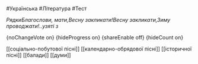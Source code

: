 #Українська #Література #Тест

*РядкиБлагослови, мати,Весну закликати!Весну закликати,Зиму проводжати!..узяті з*

{noChangeVote on}
{hideProgress on}
{shareEnable off}
{hideCount on}

[[соціально-побутової пісні]]
[[календарно-обрядової пісні]]
[[історичної пісні]]
[[балади]]
[[думи]]
